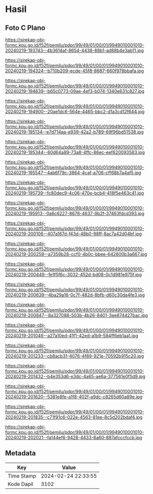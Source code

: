 # Hasil

## Foto C Plano

https://sirekap-obj-formc.kpu.go.id/f52f/pemilu/pdpr/99/49/01/00/01/9949010001010-20240219-193743--4b3614af-8654-4438-88b1-ad88b4e3ab11.jpg

https://sirekap-obj-formc.kpu.go.id/f52f/pemilu/pdpr/99/49/01/00/01/9949010001010-20240219-194324--b710b209-ecde-45f8-8687-660f978bbafa.jpg

https://sirekap-obj-formc.kpu.go.id/f52f/pemilu/pdpr/99/49/01/00/01/9949010001010-20240219-194639--b65c0773-09ae-4ef3-b074-1340e631c827.jpg

https://sirekap-obj-formc.kpu.go.id/f52f/pemilu/pdpr/99/49/01/00/01/9949010001010-20240219-194900--20ae1dc6-564e-4465-bbc2-d1a3cd12f644.jpg

https://sirekap-obj-formc.kpu.go.id/f52f/pemilu/pdpr/99/49/01/00/01/9949010001010-20240219-195134--e7d714aa-e939-42a2-b789-69f96bd51538.jpg

https://sirekap-obj-formc.kpu.go.id/f52f/pemilu/pdpr/99/49/01/00/01/9949010001010-20240219-195344--60d64a89-73a8-4ffc-86ec-eef620093583.jpg

https://sirekap-obj-formc.kpu.go.id/f52f/pemilu/pdpr/99/49/01/00/01/9949010001010-20240219-195547--4ab6f79c-3864-4caf-a706-cff68b7a4af5.jpg

https://sirekap-obj-formc.kpu.go.id/f52f/pemilu/pdpr/99/49/01/00/01/9949010001010-20240219-195739--fc80dec9-4c06-470e-bcb4-418f5e463c41.jpg

https://sirekap-obj-formc.kpu.go.id/f52f/pemilu/pdpr/99/49/01/00/01/9949010001010-20240219-195913--0a6c6227-8678-4637-8b2f-37463fdcd393.jpg

https://sirekap-obj-formc.kpu.go.id/f52f/pemilu/pdpr/99/49/01/00/01/9949010001010-20240219-200106--407a167d-f43d-48b0-98ff-8ac7a42d04bf.jpg

https://sirekap-obj-formc.kpu.go.id/f52f/pemilu/pdpr/99/49/01/00/01/9949010001010-20240219-200259--a7359b28-ccf0-4b0c-bbee-642600b3a667.jpg

https://sirekap-obj-formc.kpu.go.id/f52f/pemilu/pdpr/99/49/01/00/01/9949010001010-20240219-200449--fe1f5f6c-3032-452d-bd08-0c1d981e975f.jpg

https://sirekap-obj-formc.kpu.go.id/f52f/pemilu/pdpr/99/49/01/00/01/9949010001010-20240219-200639--4ba29a16-0c7f-482d-8bfb-d60c30da4fe3.jpg

https://sirekap-obj-formc.kpu.go.id/f52f/pemilu/pdpr/99/49/01/00/01/9949010001010-20240219-200847--8a327088-503b-4b26-8401-3ee874427bac.jpg

https://sirekap-obj-formc.kpu.go.id/f52f/pemilu/pdpr/99/49/01/00/01/9949010001010-20240219-201046--a27a10ed-41f1-42ed-a1b9-584ff6eb1aa1.jpg

https://sirekap-obj-formc.kpu.go.id/f52f/pemilu/pdpr/99/49/01/00/01/9949010001010-20240219-201233--cb8acb31-4076-4f89-921e-70592b915c20.jpg

https://sirekap-obj-formc.kpu.go.id/f52f/pemilu/pdpr/99/49/01/00/01/9949010001010-20240219-201432--b4e353d6-e3dc-4a65-ae6a-377561e0f5d9.jpg

https://sirekap-obj-formc.kpu.go.id/f52f/pemilu/pdpr/99/49/01/00/01/9949010001010-20240219-201620--5381e8fe-a1f8-402f-a9dc-c8265d60a89e.jpg

https://sirekap-obj-formc.kpu.go.id/f52f/pemilu/pdpr/99/49/01/00/01/9949010001010-20240219-201835--c71f91c6-022e-4563-81ee-8c5d202bdaf4.jpg

https://sirekap-obj-formc.kpu.go.id/f52f/pemilu/pdpr/99/49/01/00/01/9949010001010-20240219-202021--fa144ef6-9428-4433-8a60-887afcccfccb.jpg


## Metadata

| Key        | Value               |
| ---------- | ------------------- |
| Time Stamp | 2024-02-24 22:33:55 |
| Kode Dapil | 3102                |



